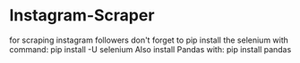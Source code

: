 # Instagram-Scraper
 for scraping instagram followers
don't forget to pip install the selenium with command:
pip install -U selenium
Also install Pandas with: pip install pandas
